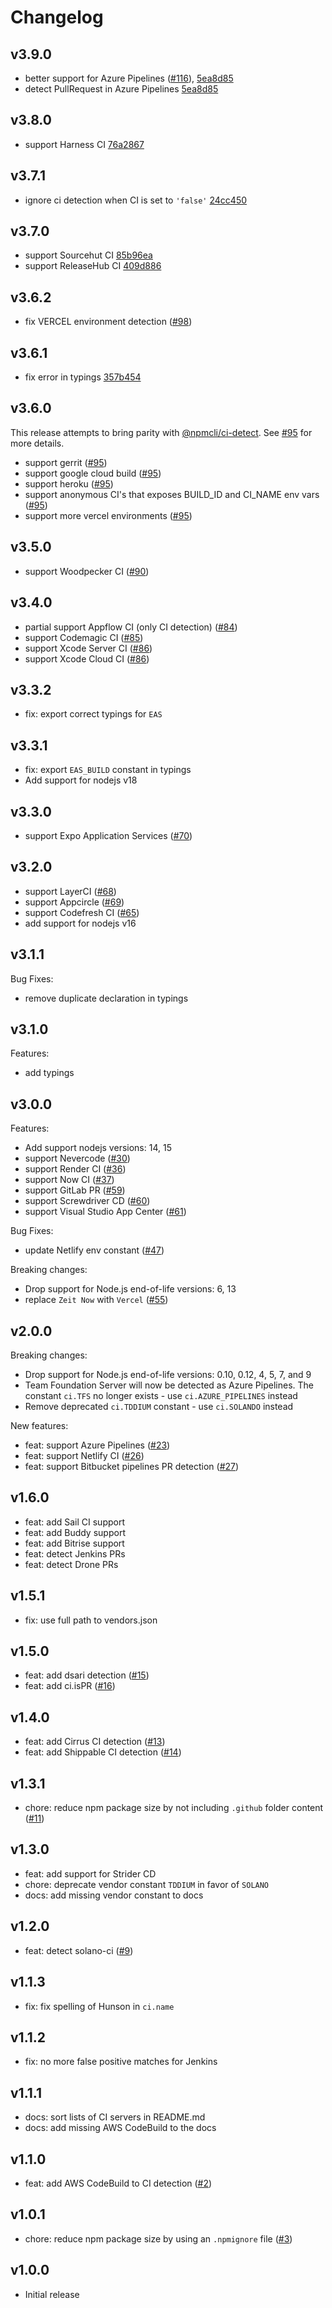 # Changelog

## v3.9.0

- better support for Azure Pipelines ([#116](https://github.com/watson/ci-info/pull/116)), [5ea8d85](https://github.com/watson/ci-info/commit/5ea8d85)
- detect PullRequest in Azure Pipelines [5ea8d85](https://github.com/watson/ci-info/commit/5ea8d85)

## v3.8.0

- support Harness CI [76a2867](https://github.com/watson/ci-info/commit/76a2867)

## v3.7.1

- ignore ci detection when CI is set to `'false'` [24cc450](https://github.com/watson/ci-info/commit/24cc450)

## v3.7.0

- support Sourcehut CI [85b96ea](https://github.com/watson/ci-info/commit/85b96ea)
- support ReleaseHub CI [409d886](https://github.com/watson/ci-info/commit/409d886)

## v3.6.2

- fix VERCEL environment detection ([#98](https://github.com/watson/ci-info/pull/98))

## v3.6.1

- fix error in typings [357b454](https://github.com/watson/ci-info/commit/357b454)

## v3.6.0

This release attempts to bring parity with [@npmcli/ci-detect](https://github.com/npm/ci-detect). See [#95](https://github.com/watson/ci-info/pull/95) for more details.

- support gerrit ([#95](https://github.com/watson/ci-info/pull/95))
- support google cloud build ([#95](https://github.com/watson/ci-info/pull/95))
- support heroku ([#95](https://github.com/watson/ci-info/pull/95))
- support anonymous CI's that exposes BUILD_ID and CI_NAME env vars ([#95](https://github.com/watson/ci-info/pull/95))
- support more vercel environments ([#95](https://github.com/watson/ci-info/pull/95))

## v3.5.0

- support Woodpecker CI ([#90](https://github.com/watson/ci-info/pull/90))

## v3.4.0

- partial support Appflow CI (only CI detection) ([#84](https://github.com/watson/ci-info/pull/84))
- support Codemagic CI ([#85](https://github.com/watson/ci-info/pull/85))
- support Xcode Server CI ([#86](https://github.com/watson/ci-info/pull/86))
- support Xcode Cloud CI ([#86](https://github.com/watson/ci-info/pull/86))

## v3.3.2

- fix: export correct typings for `EAS`

## v3.3.1

- fix: export `EAS_BUILD` constant in typings
- Add support for nodejs v18

## v3.3.0

- support Expo Application Services ([#70](https://github.com/watson/ci-info/pull/70))

## v3.2.0

- support LayerCI ([#68](https://github.com/watson/ci-info/pull/68))
- support Appcircle ([#69](https://github.com/watson/ci-info/pull/69))
- support Codefresh CI ([#65](https://github.com/watson/ci-info/pull/65))
- add support for nodejs v16

## v3.1.1

Bug Fixes:

- remove duplicate declaration in typings

## v3.1.0

Features:

- add typings

## v3.0.0

Features:

- Add support nodejs versions: 14, 15
- support Nevercode ([#30](https://github.com/watson/ci-info/pull/30))
- support Render CI ([#36](https://github.com/watson/ci-info/pull/36))
- support Now CI ([#37](https://github.com/watson/ci-info/pull/37))
- support GitLab PR ([#59](https://github.com/watson/ci-info/pull/59))
- support Screwdriver CD ([#60](https://github.com/watson/ci-info/pull/60))
- support Visual Studio App Center ([#61](https://github.com/watson/ci-info/pull/61))

Bug Fixes:

- update Netlify env constant ([#47](https://github.com/watson/ci-info/pull/47))

Breaking changes:

- Drop support for Node.js end-of-life versions: 6, 13
- replace `Zeit Now` with `Vercel` ([#55](https://github.com/watson/ci-info/pull/55))

## v2.0.0

Breaking changes:

- Drop support for Node.js end-of-life versions: 0.10, 0.12, 4, 5, 7, and 9
- Team Foundation Server will now be detected as Azure Pipelines. The constant `ci.TFS` no longer exists - use
  `ci.AZURE_PIPELINES` instead
- Remove deprecated `ci.TDDIUM` constant - use `ci.SOLANDO` instead

New features:

- feat: support Azure Pipelines ([#23](https://github.com/watson/ci-info/pull/23))
- feat: support Netlify CI ([#26](https://github.com/watson/ci-info/pull/26))
- feat: support Bitbucket pipelines PR detection ([#27](https://github.com/watson/ci-info/pull/27))

## v1.6.0

- feat: add Sail CI support
- feat: add Buddy support
- feat: add Bitrise support
- feat: detect Jenkins PRs
- feat: detect Drone PRs

## v1.5.1

- fix: use full path to vendors.json

## v1.5.0

- feat: add dsari detection ([#15](https://github.com/watson/ci-info/pull/15))
- feat: add ci.isPR ([#16](https://github.com/watson/ci-info/pull/16))

## v1.4.0

- feat: add Cirrus CI detection ([#13](https://github.com/watson/ci-info/pull/13))
- feat: add Shippable CI detection ([#14](https://github.com/watson/ci-info/pull/14))

## v1.3.1

- chore: reduce npm package size by not including `.github` folder content
  ([#11](https://github.com/watson/ci-info/pull/11))

## v1.3.0

- feat: add support for Strider CD
- chore: deprecate vendor constant `TDDIUM` in favor of `SOLANO`
- docs: add missing vendor constant to docs

## v1.2.0

- feat: detect solano-ci ([#9](https://github.com/watson/ci-info/pull/9))

## v1.1.3

- fix: fix spelling of Hunson in `ci.name`

## v1.1.2

- fix: no more false positive matches for Jenkins

## v1.1.1

- docs: sort lists of CI servers in README.md
- docs: add missing AWS CodeBuild to the docs

## v1.1.0

- feat: add AWS CodeBuild to CI detection ([#2](https://github.com/watson/ci-info/pull/2))

## v1.0.1

- chore: reduce npm package size by using an `.npmignore` file ([#3](https://github.com/watson/ci-info/pull/3))

## v1.0.0

- Initial release

